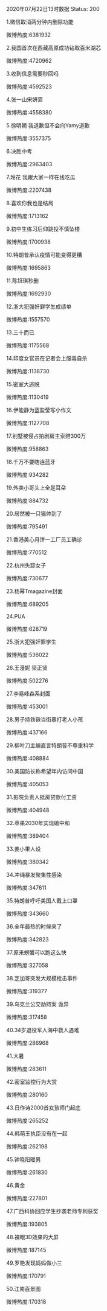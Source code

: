 2020年07月22日13时数据
Status: 200

1.微信取消两分钟内删除功能

微博热度:6381932

2.我国首次在西藏高原成功钻取百米湖芯

微博热度:4720962

3.收到信息需要秒回吗

微博热度:4592523

4.张一山宋妍霏

微博热度:4558380

5.徐明朝 我道歉但不会向Yamy道歉

微博热度:3557375

6.决胜中考

微博热度:2963403

7.玲花 我跟大家一样在线吃瓜

微博热度:2207438

8.喜欢你我也是结局

微博热度:1713162

9.初中生练习后仰跳投不慎坠楼

微博热度:1700938

10.特朗普承认疫情可能变得更糟

微博热度:1695863

11.陈钰琪秒删

微博热度:1692930

12.浙大犯强奸罪学生成绩单

微博热度:1557570

13.三十而已

微博热度:1175568

14.印度女官员在记者会上服毒自杀

微博热度:1138730

15.密室大逃脱

微博热度:1130419

16.伊能静为蓝盈莹写小作文

微博热度:1127708

17.别墅被侵占拍剧房主索赔300万

微博热度:958863

18.千万不要瞎连蓝牙

微博热度:934282

19.外卖小哥头上全是耳朵

微博热度:884732

20.居然被一只猫帅到了

微博热度:795491

21.香港美心月饼一工厂员工确诊

微博热度:770512

22.杭州失踪女子

微博热度:730677

23.杨幂Tmagazine封面

微博热度:689205

24.PUA

微博热度:628719

25.浙大犯强奸罪学生

微博热度:536022

26.王漫妮 梁正贤

微博热度:502276

27.李易峰森系封面

微博热度:453001

28.男子持铁锹当街暴打老人小孩

微博热度:437166

29.柳叶刀主编直言特朗普不尊重科学

微博热度:408884

30.美国防长称希望年内访问中国

微博热度:405053

31.影院负责人抵房贷款付工资

微博热度:404948

32.苹果2030年实现碳中和

微博热度:389404

33.姜小果人设

微博热度:380342

34.冲绳暴发聚集性感染

微博热度:347611

35.特朗普呼吁美国人戴上口罩

微博热度:343660

36.全年最热的时候来了

微博热度:342823

37.原来螃蟹可以跑这么快

微博热度:327058

38.芝加哥突发大规模枪击事件

微博热度:319377

39.乌克兰公交劫持案 诡异

微博热度:317458

40.34岁退役军人海中救人遇难

微博热度:286968

41.大暑

微博热度:283611

42.密室监控行为大赏

微博热度:280160

43.日作诗2000首女孩师门起底

微博热度:265252

44.韩萌王执臣没有在一起

微博热度:262198

45.钟晓阳暖男

微博热度:261830

46.黄金

微博热度:227801

47.广西科协回应学生抄袭老师专利获奖

微博热度:193805

48.裸眼3D效果的大屏

微博热度:187145

49.罗艳发现妈妈做小三

微博热度:170791

50.江南百景图

微博热度:170318

